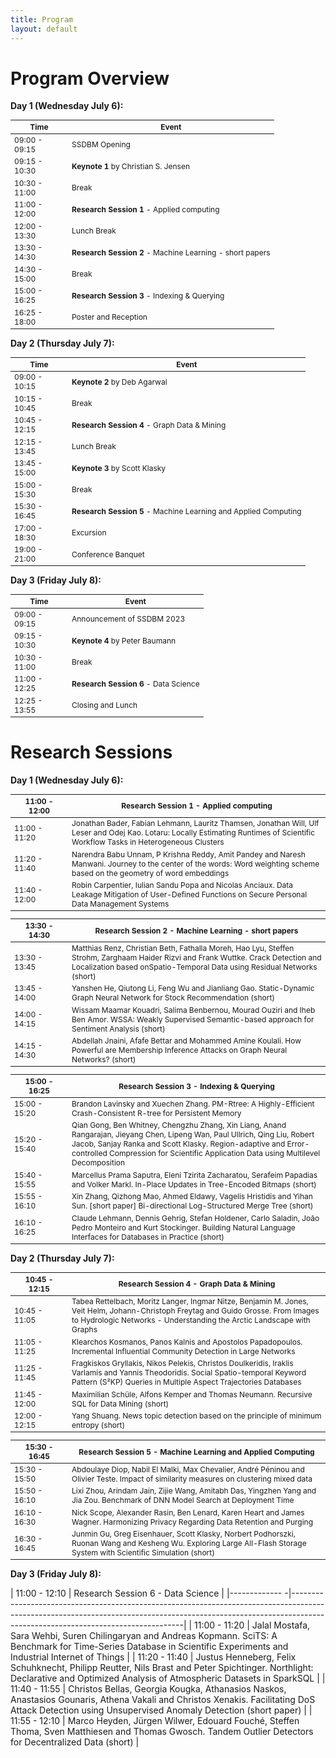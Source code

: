 ```yaml
---
title: Program
layout: default
---
```


# Program Overview

<style scoped> 
    table 
    { 
        font-size: 12px; 
        table-layout: fixed; 
    } 

    th:nth-child(1) 
    {
        width: 80px;
        overflow: hidden;
    }
</style>

**Day 1 (Wednesday July 6):**

| Time          | Event                                                         |
|---------------|---------------------------------------------------------------|
| 09:00 - 09:15 | SSDBM Opening                                                 |
| 09:15 - 10:30 | **Keynote 1** by Christian S. Jensen                            |
| 10:30	- 11:00 | Break	                                                        |
| 11:00	- 12:00 | **Research Session 1** - Applied computing					    |
| 12:00	- 13:30 | Lunch Break					                                |
| 13:30	- 14:30 | **Research Session 2** - Machine Learning - short papers		|
| 14:30	- 15:00 | Break					                                        |
| 15:00	- 16:25 | **Research Session 3** - Indexing & Querying				    |
| 16:25	- 18:00 | Poster and Reception					                        |



**Day 2 (Thursday July 7):**

| Time          | Event                                                         |
|---------------|---------------------------------------------------------------|
| 09:00 - 10:15 | **Keynote 2** by Deb Agarwal                                    |
| 10:15	- 10:45 | Break	       			                                        |
| 10:45	- 12:15 | **Research Session 4** - Graph Data & Mining                    |
| 12:15	- 13:45 | Lunch Break		                                            |
| 13:45	- 15:00 | **Keynote 3** by Scott Klasky                                   |
| 15:00	- 15:30 | Break					                                        |
| 15:30	- 16:45 | **Research Session 5** - Machine Learning and Applied Computing |
| 17:00	- 18:30 | Excursion					                                    |
| 19:00	- 21:00 | Conference Banquet		                                    |



**Day 3 (Friday July 8):**

| Time          | Event                                                         |
|---------------|---------------------------------------------------------------|
| 09:00 - 09:15 | Announcement of SSDBM 2023                                    |
| 09:15 - 10:30 | **Keynote 4** by Peter Baumann		                            |
| 10:30 - 11:00 | Break					                                        |
| 11:00 - 12:25 | **Research Session 6** - Data Science                           |
| 12:25 - 13:55 | Closing and Lunch                                             |




# Research Sessions


**Day 1 (Wednesday July 6):**

| 11:00 - 12:00 | Research Session 1 - Applied computing		                                                                                                                     			                                    |
|---------------|---------------------------------------------------------------------------------------------------------------------------------------------------------------------------------------------------------------|
| 11:00	- 11:20 | Jonathan Bader, Fabian Lehmann, Lauritz Thamsen, Jonathan Will, Ulf Leser and Odej Kao. Lotaru: Locally Estimating Runtimes of Scientific Workflow Tasks in Heterogeneous Clusters                            |
| 11:20 - 11:40 | Narendra Babu Unnam, P Krishna Reddy, Amit Pandey and Naresh Manwani. Journey to the center of the words: Word weighting scheme based on the geometry of word embeddings                                      |
| 11:40 - 12:00 | Robin Carpentier, Iulian Sandu Popa and Nicolas Anciaux. Data Leakage Mitigation of User-Defined Functions on Secure Personal Data Management Systems                                                         |


| 13:30 - 14:30 | Research Session 2 - Machine Learning - short papers                                                                                                                                                            |
|---------------|---------------------------------------------------------------------------------------------------------------------------------------------------------------------------------------------------------------|
| 13:30 - 13:45 | Matthias Renz, Christian Beth, Fathalla Moreh, Hao Lyu, Steffen Strohm, Zarghaam Haider Rizvi and Frank Wuttke. Crack Detection and Localization based onSpatio-Temporal Data using Residual Networks (short) |				
| 13:45 - 14:00 | Yanshen He, Qiutong Li, Feng Wu and Jianliang Gao. Static-Dynamic Graph Neural Network for Stock Recommendation (short)					                                                                    |
| 14:00 - 14:15 | Wissam Maamar Kouadri, Salima Benbernou, Mourad Ouziri and Iheb Ben Amor. WSSA: Weakly Supervised Semantic-based approach for Sentiment Analysis (short)					                                    |
| 14:15 - 14:30 | Abdellah Jnaini, Afafe Bettar and Mohammed Amine Koulali. How Powerful are Membership Inference Attacks on Graph Neural Networks? (short)					                                                    |


| 15:00 - 16:25 | Research Session 3 - Indexing & Querying                                                                                                                                                                                                                                              |
|---------------|-------------------------------------------------------------------------------------------------------------------------------------------------------------------------------------------------------------------------------------------------------------------------------------|
| 15:00 - 15:20 | Brandon Lavinsky and Xuechen Zhang. PM-Rtree: A Highly-Efficient Crash-Consistent R-tree for Persistent Memory	                                                                                               				                                                      |
| 15:20 - 15:40 | Qian Gong, Ben Whitney, Chengzhu Zhang, Xin Liang, Anand Rangarajan, Jieyang Chen, Lipeng Wan, Paul Ullrich, Qing Liu, Robert Jacob, Sanjay Ranka and Scott Klasky. Region-adaptive and Error-controlled Compression for Scientific Application Data using Multilevel Decomposition |
| 15:40 - 15:55 | Marcellus Prama Saputra, Eleni Tzirita Zacharatou, Serafeim Papadias and Volker Markl. In-Place Updates in Tree-Encoded Bitmaps (short)					                                                                                                                          |
| 15:55 - 16:10 | Xin Zhang, Qizhong Mao, Ahmed Eldawy, Vagelis Hristidis and Yihan Sun. [short paper] Bi-directional Log-Structured Merge Tree (short)					                                                                                                                              |
| 16:10 - 16:25 | Claude Lehmann, Dennis Gehrig, Stefan Holdener, Carlo Saladin, João Pedro Monteiro and Kurt Stockinger. Building Natural Language Interfaces for Databases in Practice (short)					                                                                                  |



**Day 2 (Thursday July 7):**

| 10:45 - 12:15 | Research Session 4 - Graph Data & Mining	                                                                                                                                                                    |
|----------------------------------------------|--------------------------------------------------------------------------------------------------------------------------------------------------------------------------------|			
| 10:45 - 11:05 | Tabea Rettelbach, Moritz Langer, Ingmar Nitze, Benjamin M. Jones, Veit Helm, Johann-Christoph Freytag and Guido Grosse. From Images to Hydrologic Networks - Understanding the Arctic Landscape with Graphs   |
| 11:05 - 11:25 | Klearchos Kosmanos, Panos Kalnis and Apostolos Papadopoulos. Incremental Influential Community Detection in Large Networks	 				                                                                |
| 11:25 - 11:45 | Fragkiskos Gryllakis, Nikos Pelekis, Christos Doulkeridis, Iraklis Varlamis and Yannis Theodoridis. Social Spatio-temporal Keyword Pattern (S²KP) Queries in Multiple Aspect Trajectories Databases	        |
| 11:45 - 12:00 | Maximilian Schüle, Alfons Kemper and Thomas Neumann. Recursive SQL for Data Mining (short)					                                                                                                |
| 12:00 - 12:15 | Yang Shuang. News topic detection based on the principle of minimum entropy (short)					                                                                                                        |


| 15:30 - 16:45 | Research Session 5 - Machine Learning and Applied Computing		                                                                                                                                                |
|---------------|---------------------------------------------------------------------------------------------------------------------------------------------------------------------------------------------------------------|
| 15:30 - 15:50 | Abdoulaye Diop, Nabil El Malki, Max Chevalier, André Péninou and Olivier Teste. Impact of similarity measures on clustering mixed data	                                                                    |
| 15:50 - 16:10 | Lixi Zhou, Arindam Jain, Zijie Wang, Amitabh Das, Yingzhen Yang and Jia Zou. Benchmark of DNN Model Search at Deployment Time		                                                                            |
| 16:10 - 16:30 | Nick Scope, Alexander Rasin, Ben Lenard, Karen Heart and James Wagner. Harmonizing Privacy Regarding Data Retention and Purging		                                                                        |
| 16:30 - 16:45 | Junmin Gu, Greg Eisenhauer, Scott Klasky, Norbert Podhorszki, Ruonan Wang and Kesheng Wu. Exploring Large All-Flash Storage System with Scientific Simulation (short)					                        |



**Day 3 (Friday July 8):**


| 11:00 - 12:10 | Research Session 6 - Data Science					                                                                                                                                                            |
|------------- -|---------------------------------------------------------------------------------------------------------------------------------------------------------------------------------------------------------------|
| 11:00 - 11:20 | Jalal Mostafa, Sara Wehbi, Suren Chilingaryan and Andreas Kopmann. SciTS: A Benchmark for Time-Series Database in Scientific Experiments and Industrial Internet of Things                                    |
| 11:20 - 11:40 | Justus Henneberg, Felix Schuhknecht, Philipp Reutter, Nils Brast and Peter Spichtinger. Northlight: Declarative and Optimized Analysis of Atmospheric Datasets in SparkSQL	                                |
| 11:40 - 11:55 | Christos Bellas, Georgia Kougka, Athanasios Naskos, Anastasios Gounaris, Athena Vakali and Christos Xenakis. Facilitating DoS Attack Detection using Unsupervised Anomaly Detection (short paper)	            |
| 11:55 - 12:10 | Marco Heyden, Jürgen Wilwer, Edouard Fouché, Steffen Thoma, Sven Matthiesen and Thomas Gwosch. Tandem Outlier Detectors for Decentralized Data (short)	                                                    |
